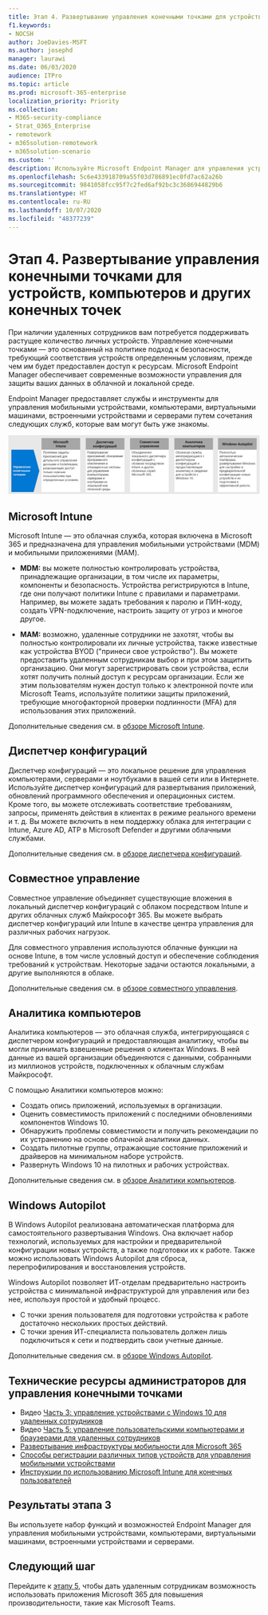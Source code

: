 ```yaml
---
title: Этап 4. Развертывание управления конечными точками для устройств, компьютеров и других конечных точек
f1.keywords:
- NOCSH
author: JoeDavies-MSFT
ms.author: josephd
manager: laurawi
ms.date: 06/03/2020
audience: ITPro
ms.topic: article
ms.prod: microsoft-365-enterprise
localization_priority: Priority
ms.collection:
- M365-security-compliance
- Strat_O365_Enterprise
- remotework
- m365solution-remotework
- m365solution-scenario
ms.custom: ''
description: Используйте Microsoft Endpoint Manager для управления устройствами, компьютерами и другими конечными точками.
ms.openlocfilehash: 5c6e433918709a55f03d786891ec0fd7ac62a26b
ms.sourcegitcommit: 9841058fcc95f7c2fed6af92bc3c3686944829b6
ms.translationtype: HT
ms.contentlocale: ru-RU
ms.lasthandoff: 10/07/2020
ms.locfileid: "48377239"
---
```

# <a name="step-4-deploy-endpoint-management-for-your-devices-pcs-and-other-endpoints"></a>Этап 4. Развертывание управления конечными точками для устройств, компьютеров и других конечных точек

При наличии удаленных сотрудников вам потребуется поддерживать растущее количество личных устройств. Управление конечными точками — это основанный на политике подход к безопасности, требующий соответствия устройств определенным условиям, прежде чем им будет предоставлен доступ к ресурсам. Microsoft Endpoint Manager обеспечивает современные возможности управления для защиты ваших данных в облачной и локальной среде. 

Endpoint Manager предоставляет службы и инструменты для управления мобильными устройствами, компьютерами, виртуальными машинами, встроенными устройствами и серверами путем сочетания следующих служб, которые вам могут быть уже знакомы.

![Компоненты для управления конечными точками](../media/empower-people-to-work-remotely/endpoint-managment-step-grid.png)

## <a name="microsoft-intune"></a>Microsoft Intune

Microsoft Intune — это облачная служба, которая включена в Microsoft 365 и предназначена для управления мобильными устройствами (MDM) и мобильными приложениями (MAM). 

- **MDM:** вы можете полностью контролировать устройства, принадлежащие организации, в том числе их параметры, компоненты и безопасность. Устройства регистрируются в Intune, где они получают политики Intune с правилами и параметрами. Например, вы можете задать требования к паролю и ПИН-коду, создать VPN-подключение, настроить защиту от угроз и многое другое.

- **MAM:** возможно, удаленные сотрудники не захотят, чтобы вы полностью контролировали их личные устройства, также известные как устройства BYOD ("принеси свое устройство"). Вы можете предоставить удаленным сотрудникам выбор и при этом защитить организацию. Они могут зарегистрировать свои устройства, если хотят получить полный доступ к ресурсам организации. Если же этим пользователям нужен доступ только к электронной почте или Microsoft Teams, используйте политики защиты приложений, требующие многофакторной проверки подлинности (MFA) для использования этих приложений.

Дополнительные сведения см. в [обзоре Microsoft Intune](https://docs.microsoft.com/intune/fundamentals/what-is-intune).

## <a name="configuration-manager"></a>Диспетчер конфигураций

Диспетчер конфигураций — это локальное решение для управления компьютерами, серверами и ноутбуками в вашей сети или в Интернете. Используйте диспетчер конфигураций для развертывания приложений, обновлений программного обеспечения и операционных систем. Кроме того, вы можете отслеживать соответствие требованиям, запросы, применять действия в клиентах в режиме реального времени и т. д. Вы можете включить в нем поддержку облака для интеграции с Intune, Azure AD, ATP в Microsoft Defender и другими облачными службами. 

Дополнительные сведения см. в [обзоре диспетчера конфигураций](https://docs.microsoft.com/mem/configmgr/core/understand/introduction).

## <a name="co-management"></a>Совместное управление

Совместное управление объединяет существующие вложения в локальный диспетчер конфигураций с облаком посредством Intune и других облачных служб Майкрософт 365. Вы можете выбрать диспетчер конфигураций или Intune в качестве центра управления для различных рабочих нагрузок. 

Для совместного управления используются облачные функции на основе Intune, в том числе условный доступ и обеспечение соблюдения требований к устройствам. Некоторые задачи остаются локальными, а другие выполняются в облаке.

Дополнительные сведения см. в [обзоре совместного управления](https://docs.microsoft.com/mem/configmgr/comanage/overview).

## <a name="desktop-analytics"></a>Аналитика компьютеров

Аналитика компьютеров — это облачная служба, интегрирующаяся с диспетчером конфигураций и предоставляющая аналитику, чтобы вы могли принимать взвешенные решения о клиентах Windows. В ней данные из вашей организации объединяются с данными, собранными из миллионов устройств, подключенных к облачным службам Майкрософт. 

С помощью Аналитики компьютеров можно:

- Создать опись приложений, используемых в организации.
- Оценить совместимость приложений с последними обновлениями компонентов Windows 10.
- Обнаружить проблемы совместимости и получить рекомендации по их устранению на основе облачной аналитики данных.
- Создать пилотные группы, отражающие состояние приложений и драйверов на минимальном наборе устройств.
- Развернуть Windows 10 на пилотных и рабочих устройствах.

Дополнительные сведения см. в [обзоре Аналитики компьютеров](https://docs.microsoft.com/mem/configmgr/desktop-analytics/overview).

## <a name="windows-autopilot"></a>Windows Autopilot

В Windows Autopilot реализована автоматическая платформа для самостоятельного развертывания Windows. Она включает набор технологий, используемых для настройки и предварительной конфигурации новых устройств, а также подготовки их к работе. Также можно использовать Windows Autopilot для сброса, перепрофилирования и восстановления устройств. 

Windows Autopilot позволяет ИТ-отделам предварительно настроить устройства с минимальной инфраструктурой для управления или без нее, используя простой и удобный процесс. 

- С точки зрения пользователя для подготовки устройства к работе достаточно нескольких простых действий. 
- С точки зрения ИТ-специалиста пользователь должен лишь подключиться к сети и подтвердить свои учетные данные.

Дополнительные сведения см. в [обзоре Windows Autopilot](https://docs.microsoft.com/windows/deployment/windows-autopilot/windows-autopilot).

## <a name="admin-technical-resources-for-endpoint-management"></a>Технические ресурсы администраторов для управления конечными точками

- Видео [Часть 3: управление устройствами с Windows 10 для удаленных сотрудников](https://resources.techcommunity.microsoft.com/enabling-remote-work/#security)
- Видео [Часть 5: управление пользовательскими компьютерами и браузерами для удаленных сотрудников](https://resources.techcommunity.microsoft.com/enabling-remote-work/#security)
- [Развертывание инфраструктуры мобильности для Microsoft 365](https://docs.microsoft.com/microsoft-365/enterprise/mobility-infrastructure)
- [Способы регистрации различных типов устройств для управления мобильными устройствами](https://docs.microsoft.com/mem/intune/enrollment/device-enrollment)
- [Инструкции по использованию Microsoft Intune для конечных пользователей](https://docs.microsoft.com/mem/intune/fundamentals/end-user-educate)
 
## <a name="results-of-step-3"></a>Результаты этапа 3

Вы используете набор функций и возможностей Endpoint Manager для управления мобильными устройствами, компьютерами, виртуальными машинами, встроенными устройствами и серверами.

## <a name="next-step"></a>Следующий шаг

Перейдите к [этапу 5](empower-people-to-work-remotely-teams-productivity-apps.md), чтобы дать удаленным сотрудникам возможность использовать приложения Microsoft 365 для повышения производительности, такие как Microsoft Teams.
